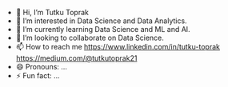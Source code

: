 - 👋 Hi, I’m Tutku Toprak
- 👀 I’m interested in Data Science and Data Analytics.
- 🌱 I’m currently learning Data Science and ML and AI.
- 💞️ I’m looking to collaborate on Data Science.
- 📫 How to reach me https://www.linkedin.com/in/tutku-toprak https://medium.com/@tutkutoprak21
- 😄 Pronouns: ...
- ⚡ Fun fact: ...

<!---
tutkutoprak/tutkutoprak is a ✨ special ✨ repository because its `README.md` (this file) appears on your GitHub profile.
You can click the Preview link to take a look at your changes.
--->
